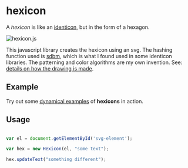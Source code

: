 # hexicon

A *hexicon* is like an [identicon](https://en.wikipedia.org/wiki/Identicon), but in the form of a hexagon.

![hexicon.js](https://raw.githubusercontent.com/naknomum/hexicon/master/hexicon.js.png "hexicon.js")

This javascript library creates the hexicon using an svg.  The hashing function used is [sdbm](http://www.cse.yorku.ca/~oz/hash.html), which is what I found used in some identicon libraries.  The patterning and color algorithms are my own invention. See: [details on how the drawing is made](explain.md).

## Example

Try out some [dynamical examples](https://naknomum.github.io/hexicon-example/) of **hexicons** in action.


## Usage

```javascript

var el = document.getElementById('svg-element');

var hex = new Hexicon(el, "some text");

hex.updateText("something different");
```


